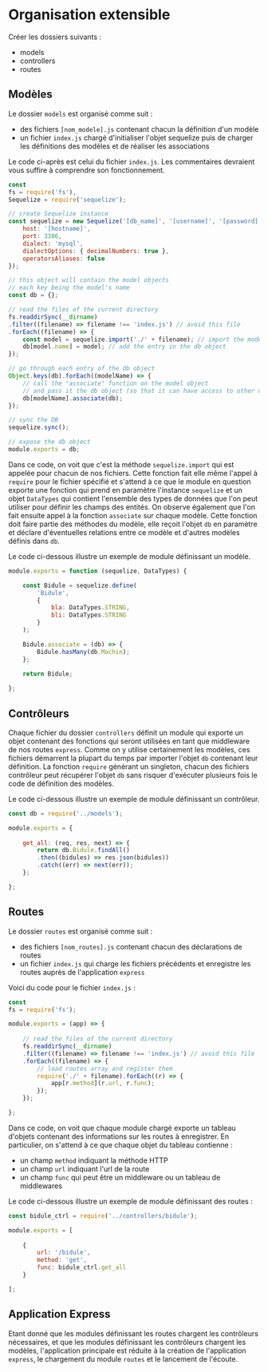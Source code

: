 # Organisation extensible

Créer les dossiers suivants :
- models
- controllers
- routes

## Modèles

Le dossier `models` est organisé comme suit :
- des fichiers `[nom_modele].js` contenant chacun la définition d'un modèle
- un fichier `index.js` chargé d'initialiser l'objet sequelize puis de charger les définitions des modèles et de réaliser les associations

Le code ci-après est celui du fichier `index.js`.
Les commentaires devraient vous suffire à comprendre son fonctionnement.
```js
const
fs = require('fs'),
Sequelize = require('sequelize');

// create Sequelize instance
const sequelize = new Sequelize('[db_name]', '[username]', '[password]', {
	host: '[hostname]',
	port: 3306,
	dialect: 'mysql',
	dialectOptions: { decimalNumbers: true },
	operatorsAliases: false
});

// this object will contain the model objects
// each key being the model's name
const db = {};

// read the files of the current directory
fs.readdirSync(__dirname)
.filter((filename) => filename !== 'index.js') // avoid this file
.forEach((filename) => {
	const model = sequelize.import('./' + filename); // import the model definition
	db[model.name] = model; // add the entry in the db object
});

// go through each entry of the db object
Object.keys(db).forEach((modelName) => {
	// call the "associate" function on the model object
	// and pass it the db object (so that it can have access to other models)
	db[modelName].associate(db);
});

// sync the DB
sequelize.sync();

// expose the db object
module.exports = db;
```

Dans ce code, on voit que c'est la méthode `sequelize.import` qui est appelée pour chacun de nos fichiers.
Cette fonction fait elle même l'appel à `require` pour le fichier spécifié et s'attend à ce que le module en question exporte une fonction qui prend en paramètre l'instance `sequelize` et un objet `DataTypes` qui contient l'ensemble des types de données que l'on peut utiliser pour définir les champs des entités.
On observe également que l'on fait ensuite appel à la fonction `associate` sur chaque modèle.
Cette fonction doit faire partie des méthodes du modèle, elle reçoit l'objet `db` en paramètre et déclare d'éventuelles relations entre ce modèle et d'autres modèles définis dans `db`.

Le code ci-dessous illustre un exemple de module définissant un modèle.
```js
module.exports = function (sequelize, DataTypes) {

	const Bidule = sequelize.define(
		'Bidule',
		{
			bla: DataTypes.STRING,
			bli: DataTypes.STRING
		}
	);

	Bidule.associate = (db) => {
		Bidule.hasMany(db.Machin);
	};
	
	return Bidule;

};

```

## Contrôleurs

Chaque fichier du dossier `controllers` définit un module qui exporte un objet contenant des fonctions qui seront utilisées en tant que middleware de nos routes `express`.
Comme on y utilise certainement les modèles, ces fichiers démarrent la plupart du temps par importer l'objet `db` contenant leur définition.
La fonction `require` générant un singleton, chacun des fichiers contrôleur peut récupérer l'objet `db` sans risquer d'exécuter plusieurs fois le code de définition des modèles.

Le code ci-dessous illustre un exemple de module définissant un contrôleur.
```js
const db = require('../models');

module.exports = {
	
	get_all: (req, res, next) => {
		return db.Bidule.findAll()
		.then((bidules) => res.json(bidules))
		.catch((err) => next(err));
	};

};
```

## Routes

Le dossier `routes` est organisé comme suit :
- des fichiers `[nom_routes].js` contenant chacun des déclarations de routes
- un fichier `index.js` qui charge les fichiers précédents et enregistre les routes auprès de l'application `express`

Voici du code pour le fichier `index.js` :
```js
const
fs = require('fs');

module.exports = (app) => {
	
	// read the files of the current directory
	fs.readdirSync(__dirname)
	.filter((filename) => filename !== 'index.js') // avoid this file
	.forEach((filename) => {
		// load routes array and register them
		require('./' + filename).forEach((r) => {
			app[r.method](r.url, r.func);
		});
	});

};
```

Dans ce code, on voit que chaque module chargé exporte un tableau d'objets contenant des informations sur les routes à enregistrer.
En particulier, on s'attend à ce que chaque objet du tableau contienne :
- un champ `method` indiquant la méthode HTTP
- un champ `url` indiquant l'url de la route
- un champ `func` qui peut être un middleware ou un tableau de middlewares

Le code ci-dessous illustre un exemple de module définissant des routes :
```js
const bidule_ctrl = require('../controllers/bidule');

module.exports = [
	
	{
		url: '/bidule',
		method: 'get',
		func: bidule_ctrl.get_all
	}

];

```

## Application Express

Etant donné que les modules définissant les routes chargent les contrôleurs nécessaires, et que les modules définissant les contrôleurs chargent les modèles, l'application principale est réduite à la création de l'application `express`, le chargement du module `routes` et le lancement de l'écoute.
